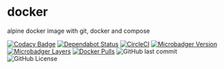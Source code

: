 # docker
alpine docker image with git, docker and compose

[![Codacy Badge](https://api.codacy.com/project/badge/Grade/ae28f78d89554f5f8a5d48a9fb6a9fff)](https://app.codacy.com/app/gofunky/git?utm_source=github.com&utm_medium=referral&utm_content=gofunky/git&utm_campaign=Badge_Grade_Settings)
[![Dependabot Status](https://api.dependabot.com/badges/status?host=github&repo=gofunky/docker)](https://dependabot.com)
[![CircleCI](https://circleci.com/gh/gofunky/docker/tree/master.svg?style=shield)](https://circleci.com/gh/gofunky/docker/tree/master)
[![Microbadger Version](https://images.microbadger.com/badges/version/gofunky/docker.svg)](https://microbadger.com/images/gofunky/docker "Docker Version")
[![Microbadger Layers](https://images.microbadger.com/badges/image/gofunky/docker.svg)](https://microbadger.com/images/gofunky/docker "Docker Layers")
[![Docker Pulls](https://img.shields.io/docker/pulls/gofunky/docker.svg)](https://hub.docker.com/r/gofunky/docker)
![GitHub last commit](https://img.shields.io/github/last-commit/gofunky/docker.svg)
![GitHub License](https://img.shields.io/github/license/gofunky/docker.svg)
